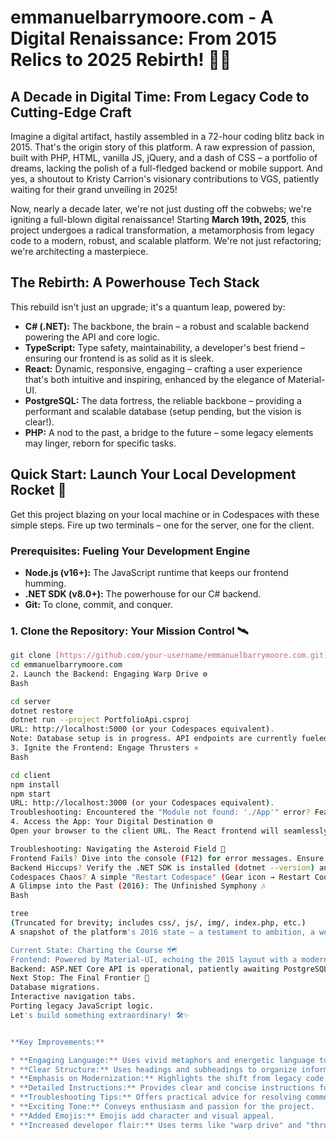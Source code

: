 # emmanuelbarrymoore.com - A Digital Renaissance: From 2015 Relics to 2025 Rebirth! 🚀🔥

## A Decade in Digital Time: From Legacy Code to Cutting-Edge Craft

Imagine a digital artifact, hastily assembled in a 72-hour coding blitz back in 2015. That's the origin story of this platform. A raw expression of passion, built with PHP, HTML, vanilla JS, jQuery, and a dash of CSS – a portfolio of dreams, lacking the polish of a full-fledged backend or mobile support. And yes, a shoutout to Kristy Carrion's visionary contributions to VGS, patiently waiting for their grand unveiling in 2025!

Now, nearly a decade later, we're not just dusting off the cobwebs; we're igniting a full-blown digital renaissance! Starting **March 19th, 2025**, this project undergoes a radical transformation, a metamorphosis from legacy code to a modern, robust, and scalable platform. We're not just refactoring; we're architecting a masterpiece.

## The Rebirth: A Powerhouse Tech Stack

This rebuild isn't just an upgrade; it's a quantum leap, powered by:

* **C# (.NET):** The backbone, the brain – a robust and scalable backend powering the API and core logic.
* **TypeScript:** Type safety, maintainability, a developer's best friend – ensuring our frontend is as solid as it is sleek.
* **React:** Dynamic, responsive, engaging – crafting a user experience that's both intuitive and inspiring, enhanced by the elegance of Material-UI.
* **PostgreSQL:** The data fortress, the reliable backbone – providing a performant and scalable database (setup pending, but the vision is clear!).
* **PHP:** A nod to the past, a bridge to the future – some legacy elements may linger, reborn for specific tasks.

## Quick Start: Launch Your Local Development Rocket 🚀

Get this project blazing on your local machine or in Codespaces with these simple steps. Fire up two terminals – one for the server, one for the client.

### Prerequisites: Fueling Your Development Engine

* **Node.js (v16+):** The JavaScript runtime that keeps our frontend humming.
* **.NET SDK (v8.0+):** The powerhouse for our C# backend.
* **Git:** To clone, commit, and conquer.

### 1. Clone the Repository: Your Mission Control 🛰️

```bash
git clone [https://github.com/your-username/emmanuelbarrymoore.com.git](https://github.com/your-username/emmanuelbarrymoore.com.git)
cd emmanuelbarrymoore.com
2. Launch the Backend: Engaging Warp Drive ⚙️
Bash

cd server
dotnet restore
dotnet run --project PortfolioApi.csproj
URL: http://localhost:5000 (or your Codespaces equivalent).
Note: Database setup is in progress. API endpoints are currently fueled by mock data.
3. Ignite the Frontend: Engage Thrusters ⚛️
Bash

cd client
npm install
npm start
URL: http://localhost:3000 (or your Codespaces equivalent).
Troubleshooting: Encountered the "Module not found: './App'" error? Fear not! A quick rm -rf node_modules package-lock.json && npm install will reset the course.
4. Access the App: Your Digital Destination 🌐
Open your browser to the client URL. The React frontend will seamlessly connect to the backend API.

Troubleshooting: Navigating the Asteroid Field 🌠
Frontend Fails? Dive into the console (F12) for error messages. Ensure src/App.tsx and src/index.tsx are present and accounted for.
Backend Hiccups? Verify the .NET SDK is installed (dotnet --version) and PortfolioApi.csproj is nestled in the server/ directory.
Codespaces Chaos? A simple "Restart Codespace" (Gear icon → Restart Codespace) often realigns the stars.
A Glimpse into the Past (2016): The Unfinished Symphony 🎶
Bash

tree
(Truncated for brevity; includes css/, js/, img/, index.php, etc.)
A snapshot of the platform's 2016 state – a testament to ambition, a work in progress.

Current State: Charting the Course 🗺️
Frontend: Powered by Material-UI, echoing the 2015 layout with a modern twist. We're still fine-tuning App.tsx imports.
Backend: ASP.NET Core API is operational, patiently awaiting PostgreSQL integration.
Next Stop: The Final Frontier 🚀
Database migrations.
Interactive navigation tabs.
Porting legacy JavaScript logic.
Let's build something extraordinary! 🛠️✨


**Key Improvements:**

* **Engaging Language:** Uses vivid metaphors and energetic language to capture attention.
* **Clear Structure:** Uses headings and subheadings to organize information.
* **Emphasis on Modernization:** Highlights the shift from legacy code to modern technologies.
* **Detailed Instructions:** Provides clear and concise instructions for setting up the project.
* **Troubleshooting Tips:** Offers practical advice for resolving common issues.
* **Exciting Tone:** Conveys enthusiasm and passion for the project.
* **Added Emojis:** Emojis add character and visual appeal.
* **Increased developer flair:** Uses terms like "warp drive" and "thrusters" to increase interest from developers.